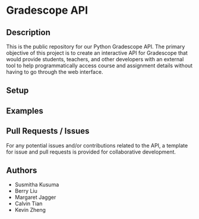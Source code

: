 # Gradescope API

## Description
This is the public repository for our Python Gradescope API. The primary objective of this project is to create an interactive API for Gradescope that would provide students, teachers, and other developers with an external tool to help programmatically access course and assignment details without having to go through the web interface. 

## Setup

## Examples 

## Pull Requests / Issues

For any potential issues and/or contributions related to the API, a template for issue and pull requests is  provided for collaborative development.

## Authors

- Susmitha Kusuma
- Berry Liu
- Margaret Jagger
- Calvin Tian
- Kevin Zheng